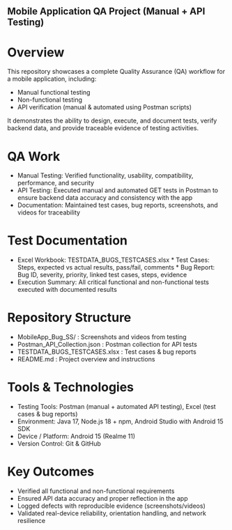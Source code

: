 ## Mobile Application QA Project (Manual + API Testing)

# Overview
This repository showcases a complete Quality Assurance (QA) workflow for a mobile application, including:
- Manual functional testing
- Non-functional testing
- API verification (manual & automated using Postman scripts)
  
It demonstrates the ability to design, execute, and document tests, verify backend data, and provide traceable evidence of testing activities.

# QA Work
- Manual Testing: Verified functionality, usability, compatibility, performance, and security
- API Testing: Executed manual and automated GET tests in Postman to ensure backend data accuracy and consistency with the app
- Documentation: Maintained test cases, bug reports, screenshots, and videos for traceability
  
# Test Documentation
- Excel Workbook: TESTDATA_BUGS_TESTCASES.xlsx
      * Test Cases: Steps, expected vs actual results, pass/fail, comments
      * Bug Report: Bug ID, severity, priority, linked test cases, steps, evidence
- Execution Summary: All critical functional and non-functional tests executed with documented results

# Repository Structure
- MobileApp_Bug_SS/ : Screenshots and videos from testing
- Postman_API_Collection.json : Postman collection for API tests
- TESTDATA_BUGS_TESTCASES.xlsx : Test cases & bug reports
- README.md : Project overview and instructions

# Tools & Technologies
- Testing Tools: Postman (manual + automated API testing), Excel (test cases & bug reports)
- Environment: Java 17, Node.js 18 + npm, Android Studio with Android 15 SDK
- Device / Platform: Android 15 (Realme 11)
- Version Control: Git & GitHub

# Key Outcomes
- Verified all functional and non-functional requirements
- Ensured API data accuracy and proper reflection in the app
- Logged defects with reproducible evidence (screenshots/videos)
- Validated real-device reliability, orientation handling, and network resilience
